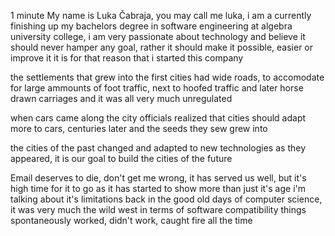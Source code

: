 1 minute
My name is Luka Čabraja, you may call me luka, i am a currently finishing up my bachelors degree in software engineering at algebra university college, 
i am very passionate about technology and believe it should never hamper any goal, rather it should make it possible, easier or improve it
it is for that reason that i started this company

the settlements that grew into the first cities had wide roads, to accomodate for large ammounts of foot traffic, next to hoofed traffic and later horse drawn carriages and it was all very much unregulated

when cars came along the city officials realized that cities should adapt more to cars, centuries later and the seeds they sew grew into 

the cities of the past changed and adapted to new technologies as they appeared, it is our goal to build the cities of the future



Email deserves to die,
don't get me wrong, it has served us well, but it's high time for it to go
as it has started to show more than just it's age
i'm talking about it's limitations
back in the good old days of computer science, it was very much the wild west in terms of software compatibility
things spontaneously worked, didn't work, caught fire all the time
